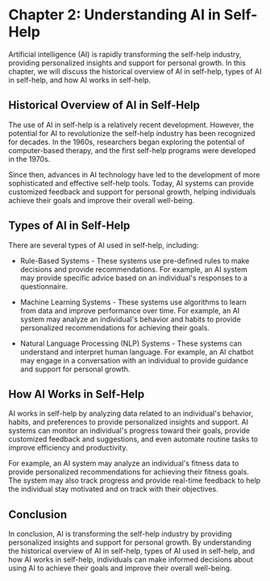 Chapter 2: Understanding AI in Self-Help
========================================

Artificial intelligence (AI) is rapidly transforming the self-help industry, providing personalized insights and support for personal growth. In this chapter, we will discuss the historical overview of AI in self-help, types of AI in self-help, and how AI works in self-help.

Historical Overview of AI in Self-Help
--------------------------------------

The use of AI in self-help is a relatively recent development. However, the potential for AI to revolutionize the self-help industry has been recognized for decades. In the 1960s, researchers began exploring the potential of computer-based therapy, and the first self-help programs were developed in the 1970s.

Since then, advances in AI technology have led to the development of more sophisticated and effective self-help tools. Today, AI systems can provide customized feedback and support for personal growth, helping individuals achieve their goals and improve their overall well-being.

Types of AI in Self-Help
------------------------

There are several types of AI used in self-help, including:

* Rule-Based Systems - These systems use pre-defined rules to make decisions and provide recommendations. For example, an AI system may provide specific advice based on an individual's responses to a questionnaire.

* Machine Learning Systems - These systems use algorithms to learn from data and improve performance over time. For example, an AI system may analyze an individual's behavior and habits to provide personalized recommendations for achieving their goals.

* Natural Language Processing (NLP) Systems - These systems can understand and interpret human language. For example, an AI chatbot may engage in a conversation with an individual to provide guidance and support for personal growth.

How AI Works in Self-Help
-------------------------

AI works in self-help by analyzing data related to an individual's behavior, habits, and preferences to provide personalized insights and support. AI systems can monitor an individual's progress toward their goals, provide customized feedback and suggestions, and even automate routine tasks to improve efficiency and productivity.

For example, an AI system may analyze an individual's fitness data to provide personalized recommendations for achieving their fitness goals. The system may also track progress and provide real-time feedback to help the individual stay motivated and on track with their objectives.

Conclusion
----------

In conclusion, AI is transforming the self-help industry by providing personalized insights and support for personal growth. By understanding the historical overview of AI in self-help, types of AI used in self-help, and how AI works in self-help, individuals can make informed decisions about using AI to achieve their goals and improve their overall well-being.

